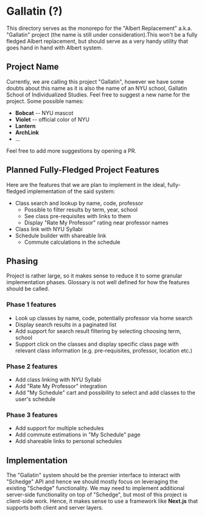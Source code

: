 # Gallatin (?)

This directory serves as the monorepo for the "Albert Replacement" a.k.a. "Gallatin" project (the name is still under consideration).This won't be a fully fledged Albert replacement, but should serve as a very handy utility that goes hand in hand with Albert system.

## Project Name

Currently, we are calling this project "Gallatin", however we have some doubts about this name as it is also the name of an NYU school, Gallatin School of Individualized Studies. Feel free to suggest a new name for the project. Some possible names:

- **Bobcat** -- NYU mascot
- **Violet** -- official color of NYU
- **Lantern**
- **ArchLink**
- ...

Feel free to add more suggestions by opening a PR.

## Planned Fully-Fledged Project Features

Here are the features that we are plan to implement in the ideal, fully-fledged implementation of the said system:

- Class search and lookup by name, code, professor
  - Possible to filter results by term, year, school
  - See class pre-requisites with links to them
  - Display "Rate My Professor" rating near professor names
- Class link with NYU Syllabi
- Schedule builder with shareable link
  - Commute calculations in the schedule

## Phasing

Project is rather large, so it makes sense to reduce it to some granular implementation phases. Glossary is not well defined for how the features should be called.

### Phase 1 features

- Look up classes by name, code, potentially professor via home search
- Display search results in a paginated list
- Add support for search result filtering by selecting choosing term, school
- Support click on the classes and display specific class page with relevant class information (e.g. pre-requisites, professor, location etc.)

### Phase 2 features

- Add class linking with NYU Syllabi
- Add "Rate My Professor" integration
- Add "My Schedule" cart and possibility to select and add classes to the user's schedule

### Phase 3 features

- Add support for multiple schedules
- Add commute estimations in "My Schedule" page
- Add shareable links to personal schedules

## Implementation

The "Gallatin" system should be the premier interface to interact with "Schedge" API and hence we should mostly focus on leveraging the existing "Schedge" functionality. We may need to implement additional server-side functionality on top of "Schedge", but most of this project is client-side work. Hence, it makes sense to use a framework like **Next.js** that supports both client and server layers.

